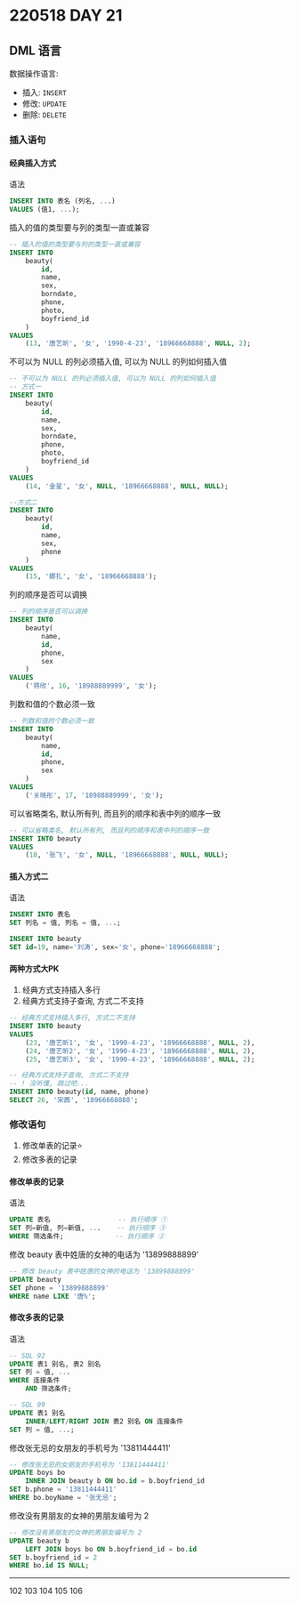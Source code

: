 # 220518 DAY 21

## DML 语言

数据操作语言: 

- 插入: `INSERT`
- 修改: `UPDATE`
- 删除: `DELETE`

### 插入语句

#### 经典插入方式

语法

```sql
INSERT INTO 表名 (列名, ...)
VALUES (值1, ...);
```

插入的值的类型要与列的类型一直或兼容

```sql
-- 插入的值的类型要与列的类型一直或兼容
INSERT INTO
    beauty(
        id,
        name,
        sex,
        borndate,
        phone,
        photo,
        boyfriend_id
    )
VALUES
    (13, '唐艺昕', '女', '1990-4-23', '18966668888', NULL, 2);
```

不可以为 NULL 的列必须插入值, 可以为 NULL 的列如何插入值

```sql
-- 不可以为 NULL 的列必须插入值, 可以为 NULL 的列如何插入值
-- 方式一
INSERT INTO
    beauty(
        id,
        name,
        sex,
        borndate,
        phone,
        photo,
        boyfriend_id
    )
VALUES
    (14, '金星', '女', NULL, '18966668888', NULL, NULL);

--方式二
INSERT INTO
    beauty(
        id,
        name,
        sex,
        phone
    )
VALUES
    (15, '娜扎', '女', '18966668888');
```

列的顺序是否可以调换

```sql
-- 列的顺序是否可以调换
INSERT INTO
    beauty(
        name,
        id,
        phone,
        sex
    )
VALUES
    ('蒋欣', 16, '18988889999', '女');
```

列数和值的个数必须一致

```sql
-- 列数和值的个数必须一致
INSERT INTO
    beauty(
        name,
        id,
        phone,
        sex
    )
VALUES
    ('关晓彤', 17, '18988889999', '女');
```

可以省略类名, 默认所有列, 而且列的顺序和表中列的顺序一致

```sql
-- 可以省略类名, 默认所有列, 而且列的顺序和表中列的顺序一致
INSERT INTO beauty
VALUES
    (18, '张飞', '女', NULL, '18966668888', NULL, NULL);
```

#### 插入方式二

语法

```sql
INSERT INTO 表名
SET 列名 = 值, 列名 = 值, ...;
```



```sql
INSERT INTO beauty
SET id=19, name='刘涛', sex='女', phone='18966668888';
```

#### 两种方式大PK

1. 经典方式支持插入多行
2. 经典方式支持子查询, 方式二不支持

```sql
-- 经典方式支持插入多行, 方式二不支持
INSERT INTO beauty
VALUES
    (23, '唐艺昕1', '女', '1990-4-23', '18966668888', NULL, 2),
    (24, '唐艺昕2', '女', '1990-4-23', '18966668888', NULL, 2),
    (25, '唐艺昕3', '女', '1990-4-23', '18966668888', NULL, 2);
```

```sql
-- 经典方式支持子查询, 方式二不支持
-- ! 没听懂, 跳过吧...
INSERT INTO beauty(id, name, phone)
SELECT 26, '宋茜', '18966668888';
```

### 修改语句

1. 修改单表的记录⭐
2. 修改多表的记录

#### 修改单表的记录

语法

```sql
UPDATE 表名                 -- 执行顺序 ①
SET 列=新值, 列=新值, ...    -- 执行顺序 ③
WHERE 筛选条件;             -- 执行顺序 ②
```

修改 beauty 表中姓唐的女神的电话为 '13899888899'

```sql
-- 修改 beauty 表中姓唐的女神的电话为 '13899888899'
UPDATE beauty
SET phone = '13899888899'
WHERE name LIKE '唐%';
```


#### 修改多表的记录

语法

```sql
-- SQL 92
UPDATE 表1 别名, 表2 别名
SET 列 = 值, ...
WHERE 连接条件
    AND 筛选条件;

-- SQL 99
UPDATE 表1 别名
    INNER/LEFT/RIGHT JOIN 表2 别名 ON 连接条件
SET 列 = 值, ...;
```



修改张无忌的女朋友的手机号为 '13811444411'

```sql
-- 修改张无忌的女朋友的手机号为 '13811444411'
UPDATE boys bo
    INNER JOIN beauty b ON bo.id = b.boyfriend_id
SET b.phone = '13811444411'
WHERE bo.boyName = '张无忌';
```

修改没有男朋友的女神的男朋友编号为 2

```sql
-- 修改没有男朋友的女神的男朋友编号为 2
UPDATE beauty b
    LEFT JOIN boys bo ON b.boyfriend_id = bo.id
SET b.boyfriend_id = 2
WHERE bo.id IS NULL;
```



---
102
103
104
105
106
